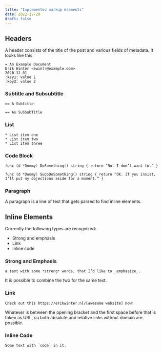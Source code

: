 ```yaml
---
title: "Implemented markup elements"
date: 2022-12-20
draft: false
---
```


## Headers

A header consists of the title of the post and various fields of metadata.<!-- more --> It looks like this:

```
= An Example Document
Erik Winter <ewintr@example.com>
2020-12-01
:key1: value 1
:key2: value 2

```

### Subtitle and Subsubtitle

```
== A Subtitle

== As SubSubTitle
```

### List

```
* List item one
* List item two
* List item three
```

### Code Block

```
func (d *Dummy) DoSomething() string { return “No. I don’t want to.” }

func (d *Dummy) SudoDoSomething() string { return “Ok. If you insist, I’ll put my objections aside for a moment.” } ​
```

### Paragraph

A paragraph is a line of text that gets parsed to find inline elements.

## Inline Elements

Currently the following types are recognized:

* Strong and emphasis
* Link
* Inline code

### Strong and Emphasis

```
a text with some *strong* words, that I’d like to _emphasize_.
```

It is possible to combine the two for the same text.

### Link

```
Check out this https://erikwinter.nl/[awesome website] now! 
```

Whatever is between the opening bracket and the first space before that is taken as URL, so both absolute and relative links without domain are possible.

### Inline Code

```
Some text with `code` in it.
```
